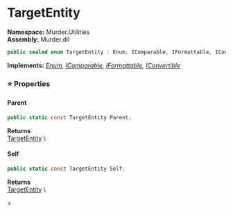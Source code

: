 # TargetEntity

**Namespace:** Murder.Utilities \
**Assembly:** Murder.dll

```csharp
public sealed enum TargetEntity : Enum, IComparable, IFormattable, IConvertible
```

**Implements:** _[Enum](https://learn.microsoft.com/en-us/dotnet/api/System.Enum?view=net-7.0), [IComparable](https://learn.microsoft.com/en-us/dotnet/api/System.IComparable?view=net-7.0), [IFormattable](https://learn.microsoft.com/en-us/dotnet/api/System.IFormattable?view=net-7.0), [IConvertible](https://learn.microsoft.com/en-us/dotnet/api/System.IConvertible?view=net-7.0)_

### ⭐ Properties
#### Parent
```csharp
public static const TargetEntity Parent;
```

**Returns** \
[TargetEntity](../..//Murder/Utilities/TargetEntity.html) \
#### Self
```csharp
public static const TargetEntity Self;
```

**Returns** \
[TargetEntity](../..//Murder/Utilities/TargetEntity.html) \


⚡